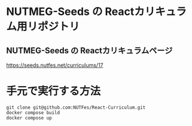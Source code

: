 # NUTMEG-Seeds の Reactカリキュラム用リポジトリ
## NUTMEG-Seeds の Reactカリキュラムページ
https://seeds.nutfes.net/curriculums/17 

# 手元で実行する方法

```
git clone git@github.com:NUTFes/React-Curriculum.git
docker compose build
docker compose up
```

